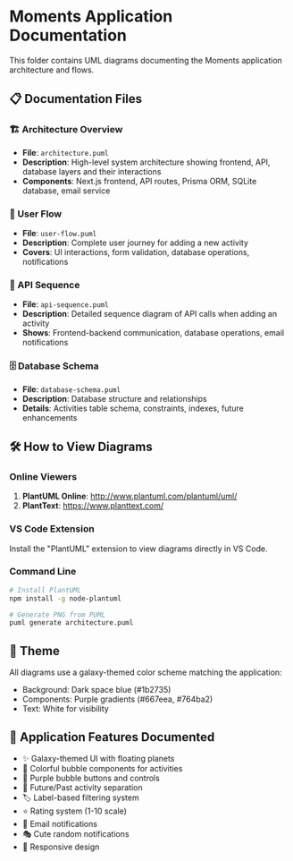 # Moments Application Documentation

This folder contains UML diagrams documenting the Moments application architecture and flows.

## 📋 Documentation Files

### 🏗️ Architecture Overview
- **File**: `architecture.puml`
- **Description**: High-level system architecture showing frontend, API, database layers and their interactions
- **Components**: Next.js frontend, API routes, Prisma ORM, SQLite database, email service

### 👤 User Flow
- **File**: `user-flow.puml` 
- **Description**: Complete user journey for adding a new activity
- **Covers**: UI interactions, form validation, database operations, notifications

### 🔄 API Sequence
- **File**: `api-sequence.puml`
- **Description**: Detailed sequence diagram of API calls when adding an activity
- **Shows**: Frontend-backend communication, database operations, email notifications

### 🗄️ Database Schema
- **File**: `database-schema.puml`
- **Description**: Database structure and relationships
- **Details**: Activities table schema, constraints, indexes, future enhancements

## 🛠️ How to View Diagrams

### Online Viewers
1. **PlantUML Online**: http://www.plantuml.com/plantuml/uml/
2. **PlantText**: https://www.planttext.com/

### VS Code Extension
Install the "PlantUML" extension to view diagrams directly in VS Code.

### Command Line
```bash
# Install PlantUML
npm install -g node-plantuml

# Generate PNG from PUML
puml generate architecture.puml
```

## 🎨 Theme
All diagrams use a galaxy-themed color scheme matching the application:
- Background: Dark space blue (#1b2735)
- Components: Purple gradients (#667eea, #764ba2)
- Text: White for visibility

## 🚀 Application Features Documented

- ✨ Galaxy-themed UI with floating planets
- 🫧 Colorful bubble components for activities
- 🔮 Purple bubble buttons and controls
- 📅 Future/Past activity separation
- 🏷️ Label-based filtering system
- ⭐ Rating system (1-10 scale)
- 💌 Email notifications
- 🎭 Cute random notifications
- 📱 Responsive design